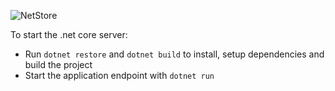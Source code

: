 ![NetStore](https://github.com/adrianomota/net_store/actions/workflows/main.yml/badge.svg)

To start the .net core server:

- Run `dotnet restore` and `dotnet build` to install, setup dependencies and build the project
- Start the application endpoint with `dotnet run`
